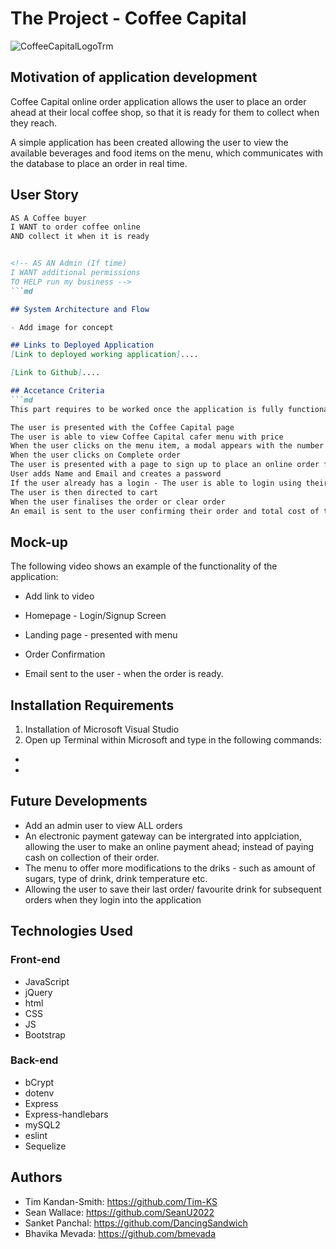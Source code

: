 # The Project - Coffee Capital
![CoffeeCapitalLogoTrm](https://user-images.githubusercontent.com/109460560/201080268-01f186c0-8d4e-481e-a636-fd9e0e281aa3.png)



## Motivation of application development 

Coffee Capital online order application allows the user to place an order ahead at their local coffee shop, so that it is ready for them to collect when they reach. 

A simple application has been created allowing the user to view the available beverages and food items on the menu, which communicates with the database to place an order in real time. 

<!-- Remove the following:

Allow a commuter travelling to work to place an order for their beverage from a coffee shop, so that it is ready at a particular set time for them to collect their order. -->

<!-- Admin - to allow customers to place an order to ahead prior to their arrival - so that the order is ready for they arrive.  -->

## User Story
```md
AS A Coffee buyer
I WANT to order coffee online
AND collect it when it is ready


<!-- AS AN Admin (If time)
I WANT additional permissions 
TO HELP run my business -->
```md

## System Architecture and Flow

- Add image for concept

## Links to Deployed Application
[Link to deployed working application]....

[Link to Github]....

## Accetance Criteria
```md
This part requires to be worked once the application is fully functional

The user is presented with the Coffee Capital page
The user is able to view Coffee Capital cafer menu with price
When the user clicks on the menu item, a modal appears with the number of items they require
When the user clicks on Complete order
The user is presented with a page to sign up to place an online order from Coffee Capital
User adds Name and Email and creates a password
If the user already has a login - The user is able to login using their login and password
The user is then directed to cart
When the user finalises the order or clear order
An email is sent to the user confirming their order and total cost of the order to pay upon pick up


```
## Mock-up

The following video shows an example of the functionality of the application:
 - Add link to video


 - Homepage - Login/Signup Screen

 - Landing page - presented with menu

 - Order Confirmation

 - Email sent to the user - when the order is ready.

## Installation Requirements
1. Installation of Microsoft Visual Studio
2. Open up Terminal within Microsoft and type in the following commands:
 - 
 -

## Future Developments
 - Add an admin user to view ALL orders
 - An electronic payment gateway can be intergrated into applciation, allowing the user to make an online payment ahead; instead of paying cash on collection of their order.
 - The menu to offer more modifications to the driks - such as amount of sugars, type of drink, drink temperature etc. 
 - Allowing the user to save their last order/ favourite drink for subsequent orders when they login into the application


## Technologies Used

### Front-end
 - JavaScript
 - jQuery
 - html
 - CSS
 - JS
 - Bootstrap

### Back-end
 - bCrypt
 - dotenv
 - Express
 - Express-handlebars
 - mySQL2
 - eslint
 - Sequelize

## Authors
 - Tim Kandan-Smith: https://github.com/Tim-KS
 - Sean Wallace: https://github.com/SeanU2022
 - Sanket Panchal: https://github.com/DancingSandwich
 - Bhavika Mevada: https://github.com/bmevada





